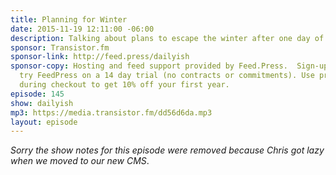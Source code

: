 ```yaml
---
title: Planning for Winter
date: 2015-11-19 12:11:00 -06:00
description: Talking about plans to escape the winter after one day of snow and cold.
sponsor: Transistor.fm
sponsor-link: http://feed.press/dailyish
sponsor-copy: Hosting and feed support provided by Feed.Press.  Sign-up today and
  try FeedPress on a 14 day trial (no contracts or commitments). Use promo code "dailyish"
  during checkout to get 10% off your first year.
episode: 145
show: dailyish
mp3: https://media.transistor.fm/dd56d6da.mp3
layout: episode
---
```


<em>Sorry the show notes for this episode were removed because Chris got lazy when we moved to our new CMS</em>.
